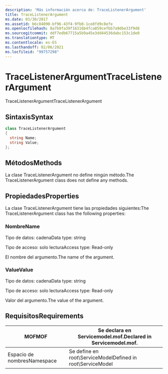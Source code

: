 ```yaml
---
description: 'Más información acerca de: TraceListenerArgument'
title: TraceListenerArgument
ms.date: 03/30/2017
ms.assetid: b6c84090-bf96-43f4-9fb0-1ce8fd9c8efe
ms.openlocfilehash: 8a7b9fa39f16316b4fca859cefbb7a9dbe33f9d8
ms.sourcegitcommit: ddf7edb67715a5b9a45e3dd44536dabc153c1de0
ms.translationtype: MT
ms.contentlocale: es-ES
ms.lasthandoff: 02/06/2021
ms.locfileid: "99757298"
---
```

# <a name="tracelistenerargument"></a><span data-ttu-id="df184-103">TraceListenerArgument</span><span class="sxs-lookup"><span data-stu-id="df184-103">TraceListenerArgument</span></span>

<span data-ttu-id="df184-104">TraceListenerArgument</span><span class="sxs-lookup"><span data-stu-id="df184-104">TraceListenerArgument</span></span>  
  
## <a name="syntax"></a><span data-ttu-id="df184-105">Sintaxis</span><span class="sxs-lookup"><span data-stu-id="df184-105">Syntax</span></span>  
  
```csharp
class TraceListenerArgument  
{  
  string Name;  
  string Value;  
};  
```  
  
## <a name="methods"></a><span data-ttu-id="df184-106">Métodos</span><span class="sxs-lookup"><span data-stu-id="df184-106">Methods</span></span>  

 <span data-ttu-id="df184-107">La clase TraceListenerArgument no define ningún método.</span><span class="sxs-lookup"><span data-stu-id="df184-107">The TraceListenerArgument class does not define any methods.</span></span>  
  
## <a name="properties"></a><span data-ttu-id="df184-108">Propiedades</span><span class="sxs-lookup"><span data-stu-id="df184-108">Properties</span></span>  

 <span data-ttu-id="df184-109">La clase TraceListenerArgument tiene las propiedades siguientes:</span><span class="sxs-lookup"><span data-stu-id="df184-109">The TraceListenerArgument class has the following properties:</span></span>  
  
### <a name="name"></a><span data-ttu-id="df184-110">Nombre</span><span class="sxs-lookup"><span data-stu-id="df184-110">Name</span></span>  

 <span data-ttu-id="df184-111">Tipo de datos: cadena</span><span class="sxs-lookup"><span data-stu-id="df184-111">Data type: string</span></span>  
  
 <span data-ttu-id="df184-112">Tipo de acceso: solo lectura</span><span class="sxs-lookup"><span data-stu-id="df184-112">Access type: Read-only</span></span>  
  
 <span data-ttu-id="df184-113">El nombre del argumento.</span><span class="sxs-lookup"><span data-stu-id="df184-113">The name of the argument.</span></span>  
  
### <a name="value"></a><span data-ttu-id="df184-114">Value</span><span class="sxs-lookup"><span data-stu-id="df184-114">Value</span></span>  

 <span data-ttu-id="df184-115">Tipo de datos: cadena</span><span class="sxs-lookup"><span data-stu-id="df184-115">Data type: string</span></span>  
  
 <span data-ttu-id="df184-116">Tipo de acceso: solo lectura</span><span class="sxs-lookup"><span data-stu-id="df184-116">Access type: Read-only</span></span>  
  
 <span data-ttu-id="df184-117">Valor del argumento.</span><span class="sxs-lookup"><span data-stu-id="df184-117">The value of the argument.</span></span>  
  
## <a name="requirements"></a><span data-ttu-id="df184-118">Requisitos</span><span class="sxs-lookup"><span data-stu-id="df184-118">Requirements</span></span>  
  
|<span data-ttu-id="df184-119">MOF</span><span class="sxs-lookup"><span data-stu-id="df184-119">MOF</span></span>|<span data-ttu-id="df184-120">Se declara en Servicemodel.mof.</span><span class="sxs-lookup"><span data-stu-id="df184-120">Declared in Servicemodel.mof.</span></span>|  
|---------|-----------------------------------|  
|<span data-ttu-id="df184-121">Espacio de nombres</span><span class="sxs-lookup"><span data-stu-id="df184-121">Namespace</span></span>|<span data-ttu-id="df184-122">Se define en root\ServiceModel</span><span class="sxs-lookup"><span data-stu-id="df184-122">Defined in root\ServiceModel</span></span>|
